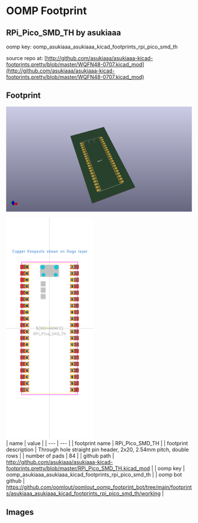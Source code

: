 # OOMP Footprint  
## RPi_Pico_SMD_TH  by asukiaaa  
  
oomp key: oomp_asukiaaa_asukiaaa_kicad_footprints_rpi_pico_smd_th  
  
source repo at: [http://github.com/asukiaaa/asukiaaa-kicad-footprints.pretty/blob/master/WQFN48-0707.kicad_mod](http://github.com/asukiaaa/asukiaaa-kicad-footprints.pretty/blob/master/WQFN48-0707.kicad_mod)  
## Footprint  
  
[![working_kicad_pcb_3d.png](working_kicad_pcb_3d_600.png)](working_kicad_pcb_3d.png)  
  
[![working.png](working_600.png)](working.png)  
| name | value | 
| --- | --- | 
| footprint name | RPi_Pico_SMD_TH | 
| footprint description | Through hole straight pin header, 2x20, 2.54mm pitch, double rows | 
| number of pads | 84 | 
| github path | http://github.com/asukiaaa/asukiaaa-kicad-footprints.pretty/blob/master/RPi_Pico_SMD_TH.kicad_mod | 
| oomp key | oomp_asukiaaa_asukiaaa_kicad_footprints_rpi_pico_smd_th | 
| oomp bot github | https://github.com/oomlout/oomlout_oomp_footprint_bot/tree/main/footprints/asukiaaa_asukiaaa_kicad_footprints_rpi_pico_smd_th/working | 
## Images  
